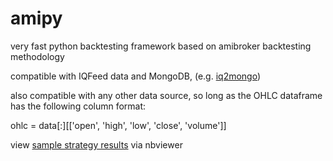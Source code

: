 # amipy
very fast python backtesting framework based on amibroker backtesting methodology

compatible with IQFeed data and MongoDB,  (e.g. [iq2mongo](https://github.com/Quantmatic/iq2mongo))

also compatible with any other data source, so long as the OHLC dataframe has the following column format:

ohlc = data[:][['open', 'high', 'low', 'close', 'volume']]

view [sample strategy results](https://nbviewer.jupyter.org/github/Quantmatic/amipy/blob/master/BollingerCMF.html) via nbviewer
